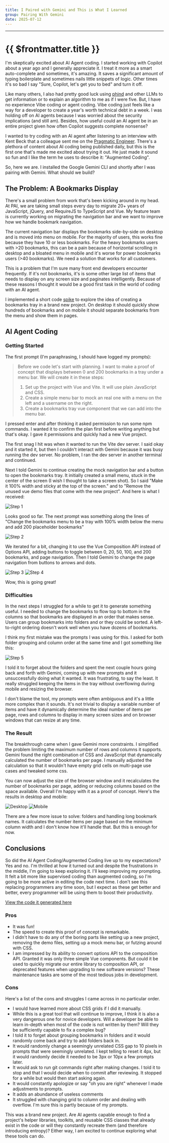 ```yaml
---
title: I Paired with Gemini and This is What I Learned
group: Pairing With Gemini
date: 2025-07-12
---
```

---

# {{ $frontmatter.title }}

I'm skeptically excited about AI Agent coding. I started working with Copilot about a year ago and I generally appreciate it. I treat it more as a smart auto-complete and sometimes, it's amazing. It saves a significant amount of typing boilerplate and sometimes nails little snippets of logic. Other times it's so bad I say "Sure, Copilot, let's get you to bed" and turn it off.

Like many others, I also had pretty good luck using [phind](https://www.phind.com) and other LLMs to get information or to explain an algorithm to me as if I were five. But, I have no experience Vibe coding or agent coding. Vibe coding just feels like a way for a developer to create a year's worth technical debt in a week. I was holding off on AI agents because I was worried about the security implications (and still am). Besides, how useful could an AI agent be in an entire project given how often Copilot suggests complete nonsense?

I wanted to try coding with an AI agent after listening to an interview with Kent Beck that a colleague sent me on the [Pragmatic Engineer](https://newsletter.pragmaticengineer.com/p/tdd-ai-agents-and-coding-with-kent). There's a plethora of content about AI coding being published daily, but this is the first one that's made me excited about trying it out. He just made it sound so fun and I like the term he uses to describe it: "Augmented Coding".

So, here we are. I installed the Google Gemini CLI and shortly after I was pairing with Gemini. What should we build?

## The Problem: A Bookmarks Display

There's a small problem from work that's been kicking around in my head. At PAI, we are taking small steps every day to migrate 20+ years of JavaScript, jQuery, and RequireJS to TypeScript and Vue. My feature team is currently working on migrating the navigation bar and we want to improve how we handle bookmark navigation.

The current navigation bar displays the bookmarks side-by-side on desktop and is moved into menu on mobile. For the majority of users, this works fine because they have 10 or less bookmarks. For the heavy bookmarks users with >20 bookmarks, this can be a pain because of horizontal scrolling in desktop and a bloated menu in mobile and it's worse for power bookmarks users (>40 bookmarks). We need a solution that works for all customers.

This is a problem that I'm sure many front end developers encounter frequently. If it's not bookmarks, it's is some other large list of items that needs to display on any screen size and paginates intelligently. Because of these reasons I thought it would be a good first task in the world of coding with an AI agent.

I implemented a short code [spike](https://en.wikipedia.org/wiki/Spike_(software_development)) to explore the idea of creating a bookmarks tray in a brand new project. On desktop it should quickly show hundreds of bookmarks and on mobile it should separate bookmarks from the menu and show them in pages.

## AI Agent Coding

### Getting Started

The first prompt (I'm paraphrasing, I should have logged my prompts):

> Before we code let's start with planning. I want to make a proof of concept that displays between 0 and 200 bookmarks in a tray under a menu bar. We will create it in these steps:
>
> 1. Set up the project with Vue and Vite. It will use plain JavaScript and CSS.
> 2. Create a simple menu bar to mock an real one with a menu on the left and a username on the right.
> 3. Create a bookmarks tray vue component that we can add into the menu bar.

I pressed enter and after thinking it asked permission to run some npm commands. I wanted it to confirm the plan first before writing anything but that's okay. I gave it permissions and quickly had a new Vue project.

The first snag I hit was when it wanted to run the Vite dev server. I said okay and it started it, but then I couldn't interact with Gemini because it was busy running the dev server. No problem, I ran the dev server in another terminal and continued.

Next I told Gemini to continue creating the mock navigation bar and a button to open the bookmarks tray. It initially created a small menu, stuck in the center of the screen (I wish I thought to take a screen shot). So I said "Make it 100% width and sticky at the top of the screen." and to "Remove the unused vue demo files that come with the new project". And here is what I received:

![Step 1](/public/posts/gemini/step1.png "Step 1: Mock menu bar and bookmarks")

Looks good so far. The next prompt was something along the lines of "Change the bookmarks menu to be a tray with 100% width below the menu and add 200 placeholder bookmarks"

![Step 2](/public/posts/gemini/step2.png "Step 2: Bookmarks converted to a tray")

We iterated for a bit, changing it to use the Vue Composition API instead of Options API, adding buttons to toggle between 0, 20, 50, 100, and 200 bookmarks, and page navigation. Then I told Gemini to change the page navigation from buttons to arrows and dots.

![Step 3](/public/posts/gemini/step3.png "Step 3: Page navigation")
![Step 4](/public/posts/gemini/step4.png "Step 4: Arrows and Dots")

Wow, this is going great!

### Difficulties

In the next steps I struggled for a while to get it to generate something useful. I needed to change the bookmarks to flow top to bottom in the columns so that bookmarks are displayed in an order that makes sense. Users can group bookmarks into folders and or they could be sorted. A left-to-right ordering doesn't work well when you have dozens of bookmarks.

I think my first mistake was the prompts I was using for this. I asked for both folder grouping and column order at the same time and I got something like this:

![Step 5](/public/posts/gemini/step5.png "Step 5: Struggling with order")

I told it to forget about the folders and spent the next couple hours going back and forth with Gemini, coming up with new prompts and it unsuccessfully doing what it wanted. It was frustrating, to say the least. It really struggled keeping the items in the tray without overflowing during mobile and resizing the browser.

I don't blame the tool, my prompts were often ambiguous and it's a little more complex than it sounds. It's not trivial to display a variable number of items and have it dynamically determine the ideal number of items per page, rows and columns to display in many screen sizes and on browser windows that can resize at any time.

### The Result

The breakthrough came when I gave Gemini more constraints. I simplified the problem limiting the maximum number of rows and columns it supports. Gemini found the right combination of CSS and JavaScript that dynamically calculated the number of bookmarks per page. I manually adjusted the calculation so that it wouldn't have empty grid cells on multi-page use cases and tweaked some css.

You can now adjust the size of the browser window and it recalculates the number of bookmarks per page, adding or reducing columns based on the space available. Overall I'm happy with it as a proof of concept. Here's the results in desktop and mobile:

![Desktop](/public/posts/gemini/final.png "Final result in desktop")
![Mobile](/public/posts/gemini/mobile.png "Final result in mobile")

There are a few more issue to solve: folders and handling long bookmark names. It calculates the number items per page based on the minimum column width and I don't know how it'll handle that. But this is enough for now.

## Conclusions

So did the AI Agent Coding/Augmented Coding live up to my expectations? Yes and no. I'm thrilled at how it turned out and despite the frustrations in the middle, I'm going to keep exploring it. I'll keep improving my prompting. It felt a bit more like supervised coding than augmented coding, so I'm going to be more active in editing the code next time. I don't see this replacing programmers any time soon, but I expect as these get better and better, every programmer will be using them to boost their productivity.

[View the code it generated here](https://github.com/elmoren/bookmark-playground)

### Pros

- It was fun!
- The speed to create this proof of concept is remarkable.
- I didn't have to do any of the boring parts like setting up a new project, removing the demo files, setting up a mock menu bar, or futzing around with CSS.
- I am impressed by its ability to convert options API to the composition API. Granted it was only three simple Vue components. But could it be used to quickly migrate our entire library to composition API, or deprecated features when upgrading to new software versions? These maintenance tasks are some of the most tedious jobs in development.

### Cons

Here's a list of the cons and struggles I came across in no particular order.

- I would have learned more about CSS grids if I did it manually.
- While this is a great tool that will continue to improve, I think it is also a very dangerous one for novice developers. Will a developer be able to learn in-depth when most of the code is not written by them? Will they be sufficiently capable to fix a complex bug?
- I told it to forget about grouping bookmarks in folders and it would randomly come back and try to add folders back in.
- It would randomly change a seemingly unrelated CSS gap to 10 pixels in prompts that were seemingly unrelated. I kept telling to reset it 4px, but it would randomly decide it needed to be 3px or 10px a few prompts later.
- It would ask to run git commands right after making changes. I told it to stop and that I would decide when to commit after reviewing. It stopped for a while but would then start asking again.
- It would constantly apologize or say "oh you are right" whenever I made adjustments to prompts.
- It adds an abundance of useless comments
- It struggled with changing grid to column order and dealing with overflow. I'm sure this is partly because of my prompts.

This was a brand new project. Are AI agents capable enough to find a project's helper libraries, toolkits, and reusable CSS classes that already exist in the code or will they constantly recreate them (and therefore introducing entropy)? Either way, I am excited to continue exploring what these tools can do.
